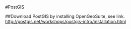 #PostGIS

##Download PostGIS by installing OpenGeoSuite, see link.
http://postgis.net/workshops/postgis-intro/installation.html

